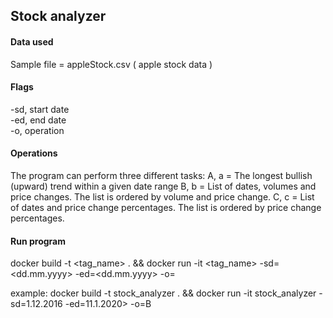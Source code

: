 

## Stock analyzer

#### Data used
Sample file = appleStock.csv ( apple stock data )

#### Flags
  -sd, start date\
  -ed, end date\
  -o, operation

#### Operations
The program can perform three different tasks:
  A, a = The longest bullish (upward) trend within a given date range
  B, b = List of dates, volumes and price changes. The list is ordered by
volume and price change.
  C, c = List of dates and price change percentages. The list is ordered by
price change percentages.


#### Run program
docker build -t <tag_name> . 
  && docker run -it <tag_name> -sd=<dd.mm.yyyy> -ed=<dd.mm.yyyy> -o=<operation>

example:
  docker build -t stock_analyzer . 
    && docker run -it stock_analyzer -sd=1.12.2016 -ed=11.1.2020> -o=B


